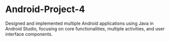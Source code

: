# Android-Project-4
Designed and implemented multiple Android applications using Java in Android Studio, focusing on core functionalities, multiple activities, and user interface components.
